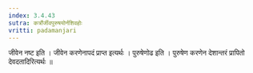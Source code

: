 ```yaml
---
index: 3.4.43
sutra: कर्त्रोर्जीवपुरुषयोर्नशिवहोः
vritti: padamanjari
---
```


 जीवेन नष्ट इति । जीवेन करणेनापदं प्राप्त इत्यर्थः । पुरुषेणोढ इति । पुरुषेण करणेन देशान्तरं प्रापितो देवदतादिरित्यर्थः ॥